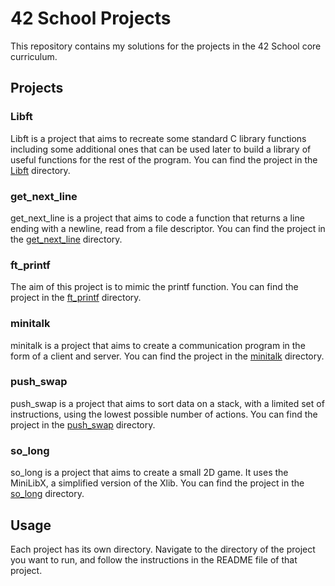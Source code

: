 # 42 School Projects

This repository contains my solutions for the projects in the 42 School core curriculum.

## Projects

### Libft

Libft is a project that aims to recreate some standard C library functions including some additional ones that can be used later to build a library of useful functions for the rest of the program. You can find the project in the [Libft](Libft/) directory.

### get_next_line

get_next_line is a project that aims to code a function that returns a line ending with a newline, read from a file descriptor. You can find the project in the [get_next_line](get_next_line/) directory.

### ft_printf

The aim of this project is to mimic the printf function. You can find the project in the [ft_printf](ft_printf/) directory.

### minitalk

minitalk is a project that aims to create a communication program in the form of a client and server. You can find the project in the [minitalk](minitalk/) directory.

### push_swap

push_swap is a project that aims to sort data on a stack, with a limited set of instructions, using the lowest possible number of actions. You can find the project in the [push_swap](push_swap/) directory.

### so_long

so_long is a project that aims to create a small 2D game. It uses the MiniLibX, a simplified version of the Xlib. You can find the project in the [so_long](so_long/) directory.

## Usage

Each project has its own directory. Navigate to the directory of the project you want to run, and follow the instructions in the README file of that project.
